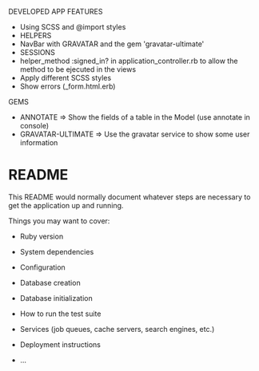 DEVELOPED APP FEATURES

- Using SCSS and @import styles
- HELPERS
- NavBar with GRAVATAR and the gem 'gravatar-ultimate'
- SESSIONS
- helper_method :signed_in? in application_controller.rb to allow the method to be ejecuted in the views
- Apply different SCSS styles
- Show errors (_form.html.erb)

GEMS

- ANNOTATE => Show the fields of a table in the Model (use annotate in console)
- GRAVATAR-ULTIMATE => Use the gravatar service to show some user information



# README

This README would normally document whatever steps are necessary to get the
application up and running.

Things you may want to cover:

* Ruby version

* System dependencies

* Configuration

* Database creation

* Database initialization

* How to run the test suite

* Services (job queues, cache servers, search engines, etc.)

* Deployment instructions

* ...
